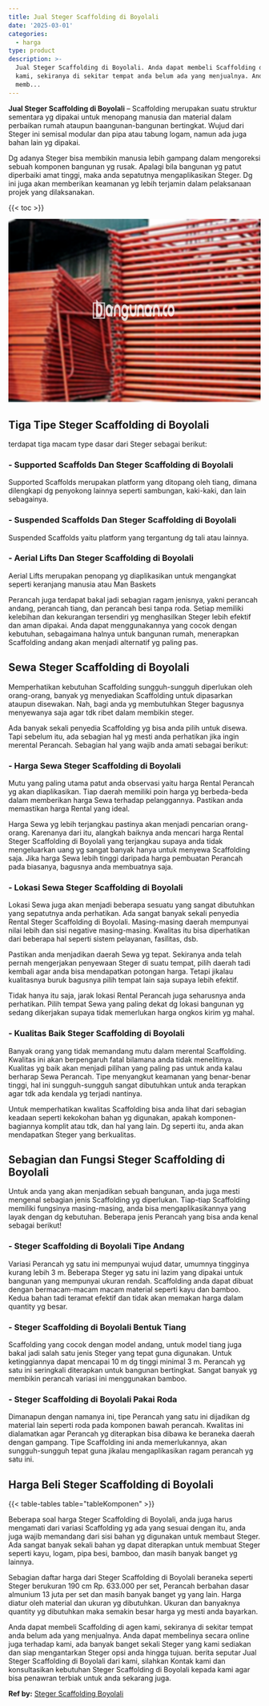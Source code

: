 ```yaml
---
title: Jual Steger Scaffolding di Boyolali
date: '2025-03-01'
categories:
  - harga
type: product
description: >-
  Jual Steger Scaffolding di Boyolali. Anda dapat membeli Scaffolding di agen
  kami, sekiranya di sekitar tempat anda belum ada yang menjualnya. Anda dapat
  memb...
---
```


**Jual Steger Scaffolding di Boyolali** – Scaffolding merupakan suatu struktur sementara yg dipakai untuk menopang manusia dan material dalam perbaikan rumah ataupun baangunan-bangunan bertingkat. Wujud dari Steger ini semisal modular dan pipa atau tabung logam, namun ada juga bahan lain yg dipakai.

Dg adanya Steger bisa membikin manusia lebih gampang dalam mengoreksi sebuah komponen bangunan yg rusak. Apalagi bila bangunan yg patut diperbaiki amat tinggi, maka anda sepatutnya mengaplikasikan Steger. Dg ini juga akan memberikan keamanan yg lebih terjamin dalam pelaksanaan projek yang dilaksanakan.

{{< toc >}}

![Jual Steger Scaffolding di Boyolali](/images/sewa-scaffolding-steger-16.png)

## Tiga Tipe Steger Scaffolding di Boyolali

terdapat tiga macam type dasar dari Steger sebagai berikut:

### \- Supported Scaffolds Dan Steger Scaffolding di Boyolali

Supported Scaffolds merupakan platform yang ditopang oleh tiang, dimana dilengkapi dg penyokong lainnya seperti sambungan, kaki-kaki, dan lain sebagainya.

### \- Suspended Scaffolds Dan Steger Scaffolding di Boyolali

Suspended Scaffolds yaitu platform yang tergantung dg tali atau lainnya.

### \- Aerial Lifts Dan Steger Scaffolding di Boyolali

Aerial Lifts merupakan penopang yg diaplikasikan untuk mengangkat seperti keranjang manusia atau Man Baskets

Perancah juga terdapat bakal jadi sebagian ragam jenisnya, yakni perancah andang, perancah tiang, dan perancah besi tanpa roda. Setiap memiliki kelebihan dan kekurangan tersendiri yg menghasilkan Steger lebih efektif dan aman dipakai. Anda dapat menggunakannya yang cocok dengan kebutuhan, sebagaimana halnya untuk bangunan rumah, menerapkan Scaffolding andang akan menjadi alternatif yg paling pas.

## Sewa Steger Scaffolding di Boyolali

Memperhatikan kebutuhan Scaffolding sungguh-sungguh diperlukan oleh orang-orang, banyak yg menyediakan Scaffolding untuk dipasarkan ataupun disewakan. Nah, bagi anda yg membutuhkan Steger bagusnya menyewanya saja agar tdk ribet dalam membikin steger.

Ada banyak sekali penyedia Scaffolding yg bisa anda pilih untuk disewa. Tapi sebelum itu, ada sebagian hal yg mesti anda perhatikan jika ingin merental Perancah. Sebagian hal yang wajib anda amati sebagai berikut:

### \- Harga Sewa Steger Scaffolding di Boyolali

Mutu yang paling utama patut anda observasi yaitu harga Rental Perancah yg akan diaplikasikan. Tiap daerah memiliki poin harga yg berbeda-beda dalam memberikan harga Sewa terhadap pelanggannya. Pastikan anda memastikan harga Rental yang ideal.

Harga Sewa yg lebih terjangkau pastinya akan menjadi pencarian orang-orang. Karenanya dari itu, alangkah baiknya anda mencari harga Rental Steger Scaffolding di Boyolali yang terjangkau supaya anda tidak mengeluarkan uang yg sangat banyak hanya untuk menyewa Scaffolding saja. Jika harga Sewa lebih tinggi daripada harga pembuatan Perancah pada biasanya, bagusnya anda membuatnya saja.

### \- Lokasi Sewa Steger Scaffolding di Boyolali

Lokasi Sewa juga akan menjadi beberapa sesuatu yang sangat dibutuhkan yang sepatutnya anda perhatikan. Ada sangat banyak sekali penyedia Rental Steger Scaffolding di Boyolali. Masing-masing daerah mempunyai nilai lebih dan sisi negative masing-masing. Kwalitas itu bisa diperhatikan dari beberapa hal seperti sistem pelayanan, fasilitas, dsb.

Pastikan anda menjadikan daerah Sewa yg tepat. Sekiranya anda telah pernah mengerjakan penyewaan Steger di suatu tempat, pilih daerah tadi kembali agar anda bisa mendapatkan potongan harga. Tetapi jikalau kualitasnya buruk bagusnya pilih tempat lain saja supaya lebih efektif.

Tidak hanya itu saja, jarak lokasi Rental Perancah juga seharusnya anda perhatikan. Pilih tempat Sewa yang paling dekat dg lokasi bangunan yg sedang dikerjakan supaya tidak memerlukan harga ongkos kirim yg mahal.

### \- Kualitas Baik Steger Scaffolding di Boyolali

Banyak orang yang tidak memandang mutu dalam merental Scaffolding. Kwalitas ini akan berpengaruh fatal bilamana anda tidak menelitinya. Kualitas yg baik akan menjadi pilihan yang paling pas untuk anda kalau berharap Sewa Perancah. Tipe menyangkut keamanan yang benar-benar tinggi, hal ini sungguh-sungguh sangat dibutuhkan untuk anda terapkan agar tdk ada kendala yg terjadi nantinya.

Untuk memperhatikan kwalitas Scaffolding bisa anda lihat dari sebagian keadaan seperti kekokohan bahan yg digunakan, apakah komponen-bagiannya komplit atau tdk, dan hal yang lain. Dg seperti itu, anda akan mendapatkan Steger yang berkualitas.

## Sebagian dan Fungsi Steger Scaffolding di Boyolali

Untuk anda yang akan menjadikan sebuah bangunan, anda juga mesti mengenal sebagian jenis Scaffolding yg diperlukan. Tiap-tiap Scaffolding memiliki fungsinya masing-masing, anda bisa mengaplikasikannya yang layak dengan dg kebutuhan. Beberapa jenis Perancah yang bisa anda kenal sebagai berikut!

### \- Steger Scaffolding di Boyolali Tipe Andang

Variasi Perancah yg satu ini mempunyai wujud datar, umumnya tingginya kurang lebih 3 m. Beberapa Steger yg satu ini lazim yang dipakai untuk bangunan yang mempunyai ukuran rendah. Scaffolding anda dapat dibuat dengan bermacam-macam macam material seperti kayu dan bamboo. Kedua bahan tadi teramat efektif dan tidak akan memakan harga dalam quantity yg besar.

### \- Steger Scaffolding di Boyolali Bentuk Tiang

Scaffolding yang cocok dengan model andang, untuk model tiang juga bakal jadi salah satu jenis Steger yang tepat guna digunakan. Untuk ketinggiannya dapat mencapai 10 m dg tinggi minimal 3 m. Perancah yg satu ini seringkali diterapkan untuk bangunan bertingkat. Sangat banyak yg membikin perancah variasi ini menggunakan bamboo.

### \- Steger Scaffolding di Boyolali Pakai Roda

Dimanapun dengan namanya ini, tipe Perancah yang satu ini dijadikan dg material lain seperti roda pada komponen bawah perancah. Kwalitas ini dialamatkan agar Perancah yg diterapkan bisa dibawa ke beraneka daerah dengan gampang. Tipe Scaffolding ini anda memerlukannya, akan sungguh-sungguh tepat guna jikalau mengaplikasikan ragam perancah yg satu ini.

## Harga Beli Steger Scaffolding di Boyolali

{{< table-tables table="tableKomponen" >}}

Beberapa soal harga Steger Scaffolding di Boyolali, anda juga harus mengamati dari variasi Scaffolding yg ada yang sesuai dengan itu, anda juga wajib memandang dari sisi bahan yg digunakan untuk membaut Steger. Ada sangat banyak sekali bahan yg dapat diterapkan untuk membuat Steger seperti kayu, logam, pipa besi, bamboo, dan masih banyak banget yg lainnya.

Sebagian daftar harga dari Steger Scaffolding di Boyolali beraneka seperti Steger berukuran 190 cm Rp. 633.000 per set, Perancah berbahan dasar almunium 13 juta per set dan masih banyak banget yg yang lain. Harga diatur oleh material dan ukuran yg dibutuhkan. Ukuran dan banyaknya quantity yg dibutuhkan maka semakin besar harga yg mesti anda bayarkan.

Anda dapat membeli Scaffolding di agen kami, sekiranya di sekitar tempat anda belum ada yang menjualnya. Anda dapat membelinya secara online juga terhadap kami, ada banyak banget sekali Steger yang kami sediakan dan siap mengantarkan Steger opsi anda hingga tujuan. berita seputar Jual Steger Scaffolding di Boyolali dari kami, silahkan Kontak kami dan konsultasikan kebutuhan Steger Scaffolding di Boyolali kepada kami agar bisa penawran terbiak untuk anda sekarang juga.

**Ref by:** [Steger Scaffolding Boyolali](https://id.wikipedia.org/wiki/Steger)
